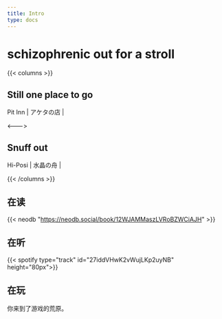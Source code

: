 ```yaml
---
title: Intro
type: docs
---
```


# schizophrenic out for a stroll

{{< columns >}}
## Still one place to go

Pit Inn | アケタの店 | 

<--->

## Snuff out

Hi-Posi | 水晶の舟 |

{{< /columns >}}

## 在读

{{< neodb "https://neodb.social/book/12WJAMMaszLVRoBZWCiAJH" >}}


## 在听

{{< spotify type="track" id="27iddVHwK2vWujLKp2uyNB" height="80px">}} 


## 在玩

<span class="shady">你来到了游戏的荒原。</span>


